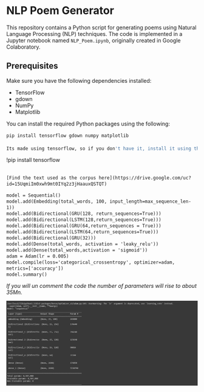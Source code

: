 # NLP Poem Generator

This repository contains a Python script for generating poems using Natural Language Processing (NLP) techniques. The code is implemented in a Jupyter notebook named `NLP_Poem.ipynb`, originally created in Google Colaboratory.

## Prerequisites

Make sure you have the following dependencies installed:

- TensorFlow
- gdown
- NumPy
- Matplotlib

You can install the required Python packages using the following:

```bash
pip install tensorflow gdown numpy matplotlib

Its made using tensorflow, so if you don't have it, install it using the code below
```
!pip install tensorflow
```

[Find the text used as the corpus here](https://drive.google.com/uc?id=15UqmiIm0xwh9mt0IYq2z3jHaauxQSTQT)

```
```
model = Sequential()
model.add(Embedding(total_words, 100, input_length=max_sequence_len-1))
model.add(Bidirectional(GRU(128, return_sequences=True)))
model.add(Bidirectional(LSTM(128,return_sequences=True)))
model.add(Bidirectional(GRU(64,return_sequences = True)))
model.add(Bidirectional(LSTM(64,return_sequences=True)))
model.add(Bidirectional(GRU(32)))
model.add(Dense(total_words, activation = 'leaky_relu'))
model.add(Dense(total_words,activation = 'sigmoid'))
adam = Adam(lr = 0.005)
model.compile(loss='categorical_crossentropy', optimizer=adam, metrics=['accuracy'])
model.summary()
```

*If you will un comment the code the number of parameters will rise to about 35Mn.*

![model image](https://github.com/sanidhaya/NLP-to-write-poem/blob/main/Capture1.PNG)
